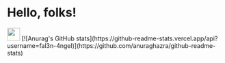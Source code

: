 # Hello, folks! 
<img src="https://raw.githubusercontent.com/fal3n-4ngel/fal3n-4ngel/master/intro.jpg" width="30px">
[![Anurag's GitHub stats](https://github-readme-stats.vercel.app/api?username=fal3n-4ngel)](https://github.com/anuraghazra/github-readme-stats)


